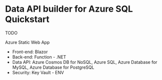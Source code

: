# Data API builder for Azure SQL Quickstart

TODO

Azure Static Web App
- Front-end: Blazor
- Back-end: Function - .NET
- Data API: Azure Cosmos DB for NoSQL, Azure SQL, Azure Database for MySQL, Azure Database for PostgreSQL
- Security: Key Vault - ENV